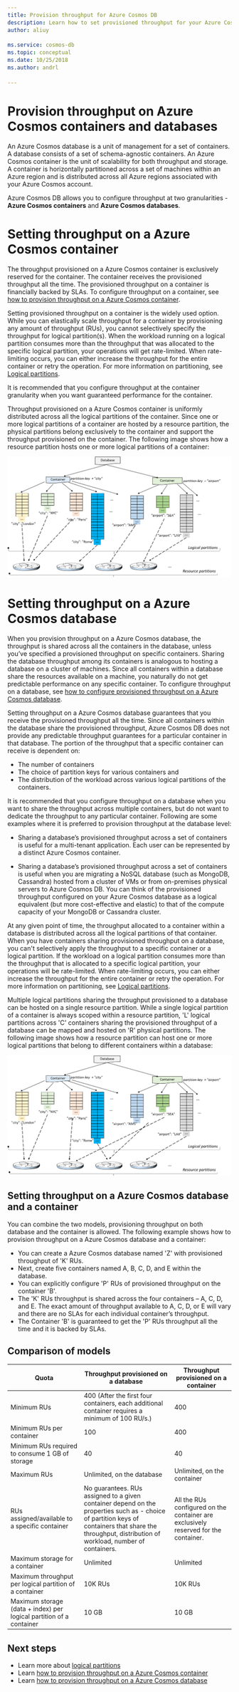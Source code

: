 ```yaml
---
title: Provision throughput for Azure Cosmos DB 
description: Learn how to set provisioned throughput for your Azure Cosmos DB containers and databases.
author: aliuy

ms.service: cosmos-db
ms.topic: conceptual
ms.date: 10/25/2018
ms.author: andrl

---
```


# Provision throughput on Azure Cosmos containers and databases

An Azure Cosmos database is a unit of management for a set of containers. A database consists of a set of schema-agnostic containers. An Azure Cosmos container is the unit of scalability for both throughput and storage. A container is horizontally partitioned across a set of machines within an Azure region and is distributed across all Azure regions associated with your Azure Cosmos account.

Azure Cosmos DB allows you to configure throughput at two granularities - **Azure Cosmos containers** and **Azure Cosmos databases**.

# Setting throughput on a Azure Cosmos container  

The throughput provisioned on a Azure Cosmos container is exclusively reserved for the container. The container receives the provisioned throughput all the time. The provisioned throughput on a container is financially backed by SLAs. To configure throughput on a container, see [how to provision throughput on a Azure Cosmos container](how-to-provision-container-throughput.md).

Setting provisioned throughput on a container is the widely used option. While you can elastically scale throughput for a container by provisioning any amount of throughput (RUs), you cannot selectively specify the throughput for logical partition(s). When the workload running on a logical partition consumes more than the throughput that was allocated to the specific logical partition, your operations will get rate-limited. When rate-limiting occurs, you can either increase the throughput for the entire container or retry the operation. For more information on partitioning, see [Logical partitions](partition-data.md).

It is recommended that you configure throughput at the container granularity when you want guaranteed performance for the container.

Throughput provisioned on a Azure Cosmos container is uniformly distributed across all the logical partitions of the container. Since one or more logical partitions of a container are hosted by a resource partition, the physical partitions belong exclusively to the container and support the throughput provisioned on the container. The following image shows how a resource partition hosts one or more logical partitions of a container:

![Resource partition](./media/set-throughput/resource-partition.png)

# Setting throughput on a Azure Cosmos database

When you provision throughput on a Azure Cosmos database, the throughput is shared across all the containers in the database, unless you’ve specified a provisioned throughput on specific containers. Sharing the database throughput among its containers is analogous to hosting a database on a cluster of machines. Since all containers within a database share the resources available on a machine, you naturally do not get predictable performance on any specific container. To configure throughput on a database, see [how to configure provisioned throughput on a Azure Cosmos database](how-to-provision-database-throughput.md).

Setting throughput on a Azure Cosmos database guarantees that you receive the provisioned throughput all the time. Since all containers within the database share the provisioned throughput, Azure Cosmos DB does not provide any predictable throughput guarantees for a particular container in that database. The portion of the throughput that a specific container can receive is dependent on:

* The number of containers
* The choice of partition keys for various containers and
* The distribution of the workload across various logical partitions of the containers. 

It is recommended that you configure throughput on a database when you want to share the throughput across multiple containers, but do not want to dedicate the throughput to any particular container. Following are some examples where it is preferred to provision throughput at the database level:

* Sharing a database’s provisioned throughput across a set of containers is useful for a multi-tenant application. Each user can be represented by a distinct Azure Cosmos container.

* Sharing a database’s provisioned throughput across a set of containers is useful when you are migrating a NoSQL database (such as MongoDB, Cassandra) hosted from a cluster of VMs or from on-premises physical servers to Azure Cosmos DB. You can think of the provisioned throughput configured on your Azure Cosmos database as a logical equivalent (but more cost-effective and elastic) to that of the compute capacity of your MongoDB or Cassandra cluster.  

At any given point of time, the throughput allocated to a container within a database is distributed across all the logical partitions of that container. When you have containers sharing provisioned throughput on a database, you can't selectively apply the throughput to a specific container or a logical partition. If the workload on a logical partition consumes more than the throughput that is allocated to a specific logical partition, your operations will be rate-limited. When rate-limiting occurs, you can either increase the throughput for the entire container or retry the operation. For more information on partitioning, see [Logical partitions](partition-data.md).

Multiple logical partitions sharing the throughput provisioned to a database can be hosted on a single resource partition. While a single logical partition of a container is always scoped within a resource partition, 'L' logical partitions across 'C' containers sharing the provisioned throughput of a database can be mapped and hosted on 'R' physical partitions. The following image shows how a resource partition can host one or more logical partitions that belong to different containers within a database:

![Resource partition](./media/set-throughput/resource-partition2.png)

## Setting throughput on a Azure Cosmos database and a container

You can combine the two models, provisioning throughput on both database and the container is allowed. The following example shows how to provision throughput on a Azure Cosmos database and a container:

* You can create a Azure Cosmos database named 'Z' with provisioned throughput of 'K' RUs. 
* Next, create five containers named A, B, C, D, and E within the database.
* You can explicitly configure 'P' RUs of provisioned throughput on the container 'B'.
* The 'K' RUs throughput is shared across the four containers – A, C, D, and E. The exact amount of throughput available to A, C, D, or E will vary and there are no SLAs for each individual container’s throughput.
* The Container 'B' is guaranteed to get the 'P' RUs throughput all the time and it is backed by SLAs.

## Comparison of models

|**Quota**  |**Throughput provisioned on a database**  |**Throughput provisioned on a container**|
|---------|---------|---------|
|Minimum RUs |400 (After the first four containers, each additional container requires a minimum of 100 RU/s.) |400|
|Minimum RUs per container|100|400|
|Minimum RUs required to consume 1 GB of storage|40|40|
|Maximum RUs|Unlimited, on the database|Unlimited, on the container|
|RUs assigned/available to a specific container|No guarantees. RUs assigned to a given container depend on the properties such as - choice of partition keys of containers that share the throughput, distribution of workload, number of containers. |All the RUs configured on the container are exclusively reserved for the container.|
|Maximum storage for a container|Unlimited|Unlimited|
|Maximum throughput per logical partition of a container|10K RUs|10K RUs|
|Maximum storage (data + index) per logical partition of a container|10 GB|10 GB|

## Next steps

* Learn more about [logical partitions](partition-data.md)
* Learn [how to provision throughput on a Azure Cosmos container](how-to-provision-container-throughput.md)
* Learn [how to provision throughput on a Azure Cosmos database](how-to-provision-database-throughput.md)

